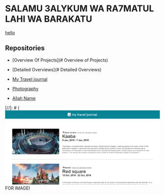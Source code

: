 # SALAMU 3ALYKUM WA RA7MATUL LAHI WA BARAKATU

<a className="testStyle" href="https://google.com">hello</a>

## Repositories
- [Overview Of Projects](# Overview of Projects)

- [Detailed Overviews](# Detailed Overviews)
 - [My Travel journal](https://munib36.github.io/mytraveljournal)
 - [Photography](https://google.com)
 - [Allah Name](https://munib36.github.io/allahName)



[//]: # (![!](./mytraveljournal/public/Screenshot.png) FOR IMAGE)